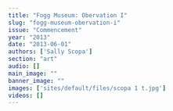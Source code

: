 ```yaml
---
title: "Fogg Museum: Obervation I"
slug: "fogg-museum-obervation-i"
issue: "Commencement"
year: "2013"
date: "2013-06-01"
authors: ['Sally Scopa']
section: "art"
audio: []
main_image: ""
banner_image: ""
images: ['sites/default/files/scopa 1 t.jpg']
videos: []
---
```


